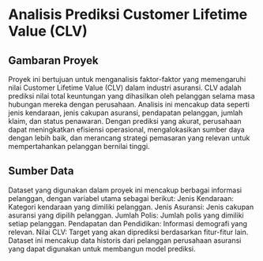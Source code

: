 # Analisis Prediksi Customer Lifetime Value (CLV)

## Gambaran Proyek
Proyek ini bertujuan untuk menganalisis faktor-faktor yang memengaruhi nilai Customer Lifetime Value (CLV) dalam industri asuransi. CLV adalah prediksi nilai total keuntungan yang dihasilkan oleh pelanggan selama masa hubungan mereka dengan perusahaan. Analisis ini mencakup data seperti jenis kendaraan, jenis cakupan asuransi, pendapatan pelanggan, jumlah klaim, dan status penawaran. Dengan prediksi yang akurat, perusahaan dapat meningkatkan efisiensi operasional, mengalokasikan sumber daya dengan lebih baik, dan merancang strategi pemasaran yang relevan untuk mempertahankan pelanggan bernilai tinggi.

## Sumber Data
Dataset yang digunakan dalam proyek ini mencakup berbagai informasi pelanggan, dengan variabel utama sebagai berikut:
Jenis Kendaraan: Kategori kendaraan yang dimiliki pelanggan.
Jenis Asuransi: Jenis cakupan asuransi yang dipilih pelanggan.
Jumlah Polis: Jumlah polis yang dimiliki setiap pelanggan.
Pendapatan dan Pendidikan: Informasi demografi yang relevan.
Nilai CLV: Target yang akan diprediksi berdasarkan fitur-fitur lain. Dataset ini mencakup data historis dari pelanggan perusahaan asuransi yang dapat digunakan untuk membangun model prediksi.
